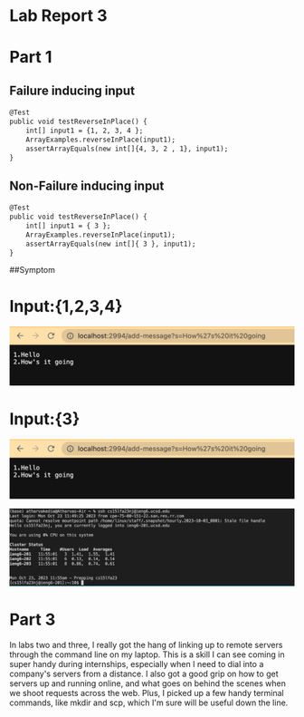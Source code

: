 
# Lab Report 3
# Part 1
## Failure inducing input
```
@Test
public void testReverseInPlace() {
    int[] input1 = {1, 2, 3, 4 };
    ArrayExamples.reverseInPlace(input1);
    assertArrayEquals(new int[]{4, 3, 2 , 1}, input1);
}
```
## Non-Failure inducing input
```
@Test
public void testReverseInPlace() {
    int[] input1 = { 3 };
    ArrayExamples.reverseInPlace(input1);
    assertArrayEquals(new int[]{ 3 }, input1);
}
```
##Symptom
# Input:{1,2,3,4}

![Image](ss5.png)

# Input:{3}

![Image](ss5.png)

![Image](ss7.png)
# Part 3
In labs two and three, I really got the hang of linking up to remote servers through the command line on my laptop. This is a skill I can see coming in super handy during internships, especially when I need to dial into a company's servers from a distance. I also got a good grip on how to get servers up and running online, and what goes on behind the scenes when we shoot requests across the web. Plus, I picked up a few handy terminal commands, like mkdir and scp, which I'm sure will be useful down the line.
